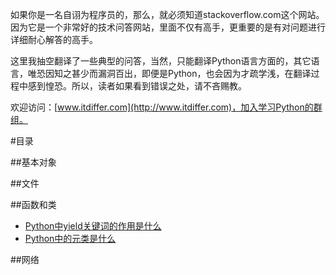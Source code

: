 如果你是一名自诩为程序员的，那么，就必须知道stackoverflow.com这个网站。因为它是一个非常好的技术问答网站，里面不仅有高手，更重要的是有对问题进行详细耐心解答的高手。

这里我抽空翻译了一些典型的问答，当然，只能翻译Python语言方面的，其它语言，唯恐因知之甚少而漏洞百出，即便是Python，也会因为才疏学浅，在翻译过程中感到惶恐。所以，读者如果看到错误之处，请不吝赐教。

欢迎访问：[www.itdiffer.com](http://www.itdiffer.com)，加入学习Python的群组。

#目录

##基本对象

##文件

##函数和类

- [Python中yield关键词的作用是什么](./301.md)
- [Python中的元类是什么](./302.md)

##网络
